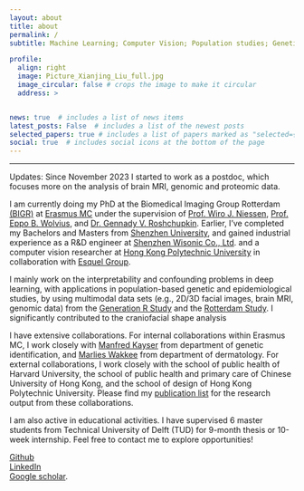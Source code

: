 ```yaml
---
layout: about
title: about
permalink: /
subtitle: Machine Learning; Computer Vision; Population studies; Genetics; Epidemiology;

profile:
  align: right
  image: Picture_Xianjing_Liu_full.jpg
  image_circular: false # crops the image to make it circular
  address: >


news: true  # includes a list of news items
latest_posts: False  # includes a list of the newest posts
selected_papers: true # includes a list of papers marked as "selected={true}"
social: true  # includes social icons at the bottom of the page
---
```



-----------------------------------------------------------------------
Updates: Since November 2023 I started to work as a postdoc, which focuses more on the analysis of brain MRI, genomic and proteomic data.

I am currently doing my PhD at the Biomedical Imaging Group Rotterdam [(BIGR)](https://bigr.nl/) at [Erasmus MC](https://www.erasmusmc.nl/en/) under the supervision of [Prof. Wiro J. Niessen](https://scholar.google.com/citations?user=jmKtufcAAAAJ&hl=en), [Prof. Eppo B. Wolvius](https://www.erasmusmc.nl/nl-nl/patientenzorg/zorgverleners/wolvius-eppo), and [Dr. Gennady V. Roshchupkin](https://www.roshchupkin.org/). Earlier, I’ve completed my Bachelors and Masters from [Shenzhen University](https://en.szu.edu.cn/), and gained industrial experience as a R&D engineer at [Shenzhen Wisonic Co., Ltd](https://www.wisonic.com/en/). and a computer vision researcher at [Hong Kong Polytechnic University](https://www.polyu.edu.hk/en/) in collaboration with [Esquel Group](https://www.esquel.com/).

I mainly work on the interpretability and confounding problems in deep learning, with applications in population-based genetic and epidemiological studies, by using multimodal data sets (e.g., 2D/3D facial images, brain MRI, genomic data) from the [Generation R Study](https://generationr.nl/researchers/) and the [Rotterdam Study](https://www.erasmusmc.nl/en/research/core-facilities/ergo-the-rotterdam-study). I significantly contributed to the craniofacial shape analysis

I have extensive collaborations. For internal collaborations within Erasmus MC, I work closely with [Manfred Kayser](https://www.erasmusmc.nl/en/research/researchers/kayser-manfred) from department of genetic identification, and [Marlies Wakkee](https://www.erasmusmc.nl/nl-nl/kankerinstituut/patientenzorg/zorgverleners/wakkee-marlies) from department of dermatology. For external collaborations, I work closely with the  school of public health of Harvard University, the school of public health and primary care of Chinese University of Hong Kong, and the school of design of Hong Kong Polytechnic University. Please find my [publication list](https://scholar.google.com/citations?user=m2qycVQAAAAJ&hl=en) for the research output from these collaborations.

I am also active in educational activities. I have supervised 6 master students from Technical University of Delft (TUD) for 9-month thesis or 10-week internship.
Feel free to contact me to explore opportunities!

[Github](https://github.com/tsingmessage)  
[LinkedIn](https://www.linkedin.com/in/xianjing-liu-330746107/)  
[Google scholar](https://scholar.google.com/citations?user=m2qycVQAAAAJ&hl=en).
